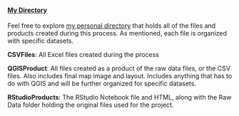 #### [My Directory](https://github.com/sarahqj9/sarahqj9.github.io/tree/master/lab_6)

Feel free to explore [my personal directory](https://github.com/sarahqj9/sarahqj9.github.io/tree/master/lab_6) that holds all of the files and products created during this process. As mentioned, each file is organized with specific datasets. 

**CSVFiles**: All Excel files created during the process

**QGISProduct**: All files created as a product of the raw data files, or the CSV files. Also includes final map image and layout. Includes anything that has to do with QGIS and will be further organized for specific datasets.

**RStudioProducts**: The RStudio Notebook file and HTML, along with the Raw Data folder holding the original files used for the project. 
